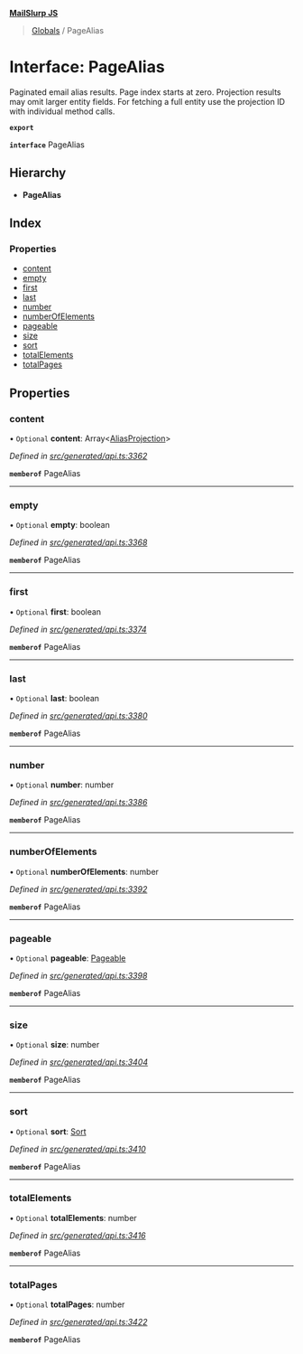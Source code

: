 **[MailSlurp JS](../README.md)**

> [Globals](../README.md) / PageAlias

# Interface: PageAlias

Paginated email alias results. Page index starts at zero. Projection results may omit larger entity fields. For fetching a full entity use the projection ID with individual method calls.

**`export`** 

**`interface`** PageAlias

## Hierarchy

* **PageAlias**

## Index

### Properties

* [content](pagealias.md#content)
* [empty](pagealias.md#empty)
* [first](pagealias.md#first)
* [last](pagealias.md#last)
* [number](pagealias.md#number)
* [numberOfElements](pagealias.md#numberofelements)
* [pageable](pagealias.md#pageable)
* [size](pagealias.md#size)
* [sort](pagealias.md#sort)
* [totalElements](pagealias.md#totalelements)
* [totalPages](pagealias.md#totalpages)

## Properties

### content

• `Optional` **content**: Array\<[AliasProjection](aliasprojection.md)>

*Defined in [src/generated/api.ts:3362](https://github.com/mailslurp/mailslurp-client/blob/cce5bf2/src/generated/api.ts#L3362)*

**`memberof`** PageAlias

___

### empty

• `Optional` **empty**: boolean

*Defined in [src/generated/api.ts:3368](https://github.com/mailslurp/mailslurp-client/blob/cce5bf2/src/generated/api.ts#L3368)*

**`memberof`** PageAlias

___

### first

• `Optional` **first**: boolean

*Defined in [src/generated/api.ts:3374](https://github.com/mailslurp/mailslurp-client/blob/cce5bf2/src/generated/api.ts#L3374)*

**`memberof`** PageAlias

___

### last

• `Optional` **last**: boolean

*Defined in [src/generated/api.ts:3380](https://github.com/mailslurp/mailslurp-client/blob/cce5bf2/src/generated/api.ts#L3380)*

**`memberof`** PageAlias

___

### number

• `Optional` **number**: number

*Defined in [src/generated/api.ts:3386](https://github.com/mailslurp/mailslurp-client/blob/cce5bf2/src/generated/api.ts#L3386)*

**`memberof`** PageAlias

___

### numberOfElements

• `Optional` **numberOfElements**: number

*Defined in [src/generated/api.ts:3392](https://github.com/mailslurp/mailslurp-client/blob/cce5bf2/src/generated/api.ts#L3392)*

**`memberof`** PageAlias

___

### pageable

• `Optional` **pageable**: [Pageable](pageable.md)

*Defined in [src/generated/api.ts:3398](https://github.com/mailslurp/mailslurp-client/blob/cce5bf2/src/generated/api.ts#L3398)*

**`memberof`** PageAlias

___

### size

• `Optional` **size**: number

*Defined in [src/generated/api.ts:3404](https://github.com/mailslurp/mailslurp-client/blob/cce5bf2/src/generated/api.ts#L3404)*

**`memberof`** PageAlias

___

### sort

• `Optional` **sort**: [Sort](sort.md)

*Defined in [src/generated/api.ts:3410](https://github.com/mailslurp/mailslurp-client/blob/cce5bf2/src/generated/api.ts#L3410)*

**`memberof`** PageAlias

___

### totalElements

• `Optional` **totalElements**: number

*Defined in [src/generated/api.ts:3416](https://github.com/mailslurp/mailslurp-client/blob/cce5bf2/src/generated/api.ts#L3416)*

**`memberof`** PageAlias

___

### totalPages

• `Optional` **totalPages**: number

*Defined in [src/generated/api.ts:3422](https://github.com/mailslurp/mailslurp-client/blob/cce5bf2/src/generated/api.ts#L3422)*

**`memberof`** PageAlias
